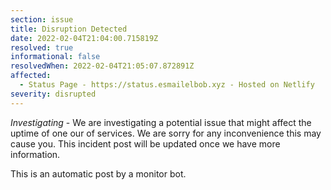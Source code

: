 ```yaml
---
section: issue
title: Disruption Detected
date: 2022-02-04T21:04:00.715819Z
resolved: true
informational: false
resolvedWhen: 2022-02-04T21:05:07.872891Z
affected:
  - Status Page - https://status.esmailelbob.xyz - Hosted on Netlify
severity: disrupted
---
```

*Investigating* - We are investigating a potential issue that might affect the uptime of one our of services. We are sorry for any inconvenience this may cause you. This incident post will be updated once we have more information.

This is an automatic post by a monitor bot.
        